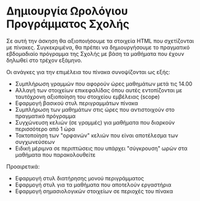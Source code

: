# Δημιουργία Ωρολόγιου Προγράμματος Σχολής

Σε αυτή την άσκηση θα αξιοποιήσουμε τα στοιχεία HTML που σχετίζονται με πίνακες. Συγκεκριμένα, θα πρέπει να δημιουργήσουμε το πραγματικό εβδομαδιαίο πρόγραμμα της Σχολής με βάση τα μαθήματα που έχουν δηλωθεί στο τρέχον εξάμηνο.

Οι ανάγκες για την επιμέλεια του πίνακα συνοψίζονται ως εξής:

- Συμπλήρωση γραμμών που αφορούν ώρες μαθημάτων μετά τις 14.00
- Αλλαγή των στοιχείων επικεφαλίδας όπου αυτές εντοπίζονται με ταυτόχρονη αξιοποίηση του στοιχείου εμβέλειας (scope)
- Εφαρμογή βασικού στυλ περιγραμμάτων πίνακα 
- Συμπλήρωση των μαθημάτων στις ώρες που αντιστοιχούν στο πραγματικό πρόγραμμα
- Συγχώνευση κελιών (σε γραμμές) για μαθήματα που διαρκούν περισσότερο από 1 ώρα
- Τακτοποίηση των "ορφανών" κελιών που είναι αποτέλεσμα των συγχωνεύσεων
- Ειδική μέριμνα σε περιπτώσεις που υπάρχει "σύγκρουση" ωρών στα μαθήματα που παρακολουθείτε

Προαιρετικά:

- Εφαρμογή στυλ διατήρησης μονού περιγράμματος
- Εφαρμογή στυλ για τα μαθήματα που αποτελούν εργαστήρια
- Εφαρμογή σημασιολογικών στοιχείων σε περιοχές του πίνακα
